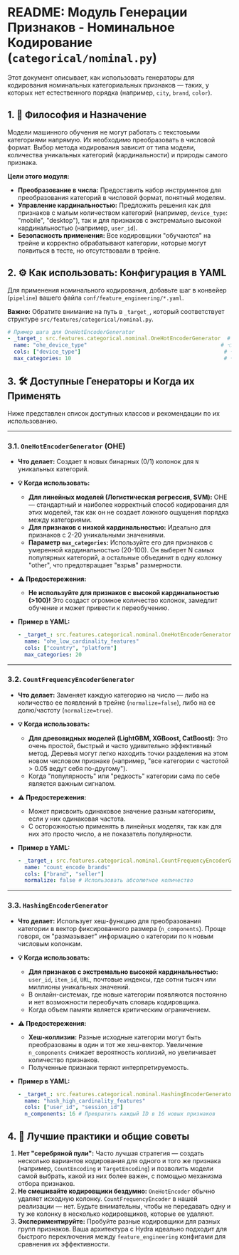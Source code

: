 # README: Модуль Генерации Признаков - Номинальное Кодирование (`categorical/nominal.py`)

Этот документ описывает, как использовать генераторы для кодирования номинальных категориальных признаков — таких, у которых нет естественного порядка (например, `city`, `brand`, `color`).

## 1. 🎯 Философия и Назначение

Модели машинного обучения не могут работать с текстовыми категориями напрямую. Их необходимо преобразовать в числовой формат. Выбор метода кодирования зависит от типа модели, количества уникальных категорий (кардинальности) и природы самого признака.

**Цели этого модуля:**

*   **Преобразование в числа:** Предоставить набор инструментов для преобразования категорий в числовой формат, понятный моделям.
*   **Управление кардинальностью:** Предложить решения как для признаков с малым количеством категорий (например, `device_type`: "mobile", "desktop"), так и для признаков с экстремально высокой кардинальностью (например, `user_id`).
*   **Безопасность применения:** Все кодировщики "обучаются" на трейне и корректно обрабатывают категории, которые могут появиться в тесте, но отсутствовали в трейне.

## 2. ⚙️ Как использовать: Конфигурация в YAML

Для применения номинального кодирования, добавьте шаг в конвейер (`pipeline`) вашего файла `conf/feature_engineering/*.yaml`.

**Важно:** Обратите внимание на путь в `_target_`, который соответствует структуре `src/features/categorical/nominal.py`.

```yaml
# Пример шага для OneHotEncoderGenerator
- _target_: src.features.categorical.nominal.OneHotEncoderGenerator  # 👈 Путь к классу генератора
  name: "ohe_device_type"                                          # 👈 Уникальное имя шага
  cols: ["device_type"]                                             # 👈 Список колонок для кодирования
  max_categories: 10                                                # 👈 Параметр, специфичный для генератора
```

## 3. 🛠️ Доступные Генераторы и Когда их Применять

Ниже представлен список доступных классов и рекомендации по их использованию.

---

### 3.1. `OneHotEncoderGenerator` (OHE)

*   **Что делает:** Создает `N` новых бинарных (0/1) колонок для `N` уникальных категорий.

*   **💡 Когда использовать:**
    *   **Для линейных моделей (Логистическая регрессия, SVM):** OHE — стандартный и наиболее корректный способ кодирования для этих моделей, так как он не создает ложного ощущения порядка между категориями.
    *   **Для признаков с низкой кардинальностью:** Идеально для признаков с 2-20 уникальными значениями.
    *   **Параметр `max_categories`:** Используйте его для признаков с умеренной кардинальностью (20-100). Он выберет N самых популярных категорий, а остальные объединит в одну колонку "other", что предотвращает "взрыв" размерности.

*   **⚠️ Предостережения:**
    *   **Не используйте для признаков с высокой кардинальностью (>100)!** Это создаст огромное количество колонок, замедлит обучение и может привести к переобучению.

*   **Пример в YAML:**
    ```yaml
    - _target_: src.features.categorical.nominal.OneHotEncoderGenerator
      name: "ohe_low_cardinality_features"
      cols: ["country", "platform"]
      max_categories: 20
    ```

---

### 3.2. `CountFrequencyEncoderGenerator`

*   **Что делает:** Заменяет каждую категорию на число — либо на количество ее появлений в трейне (`normalize=false`), либо на ее долю/частоту (`normalize=true`).

*   **💡 Когда использовать:**
    *   **Для древовидных моделей (LightGBM, XGBoost, CatBoost):** Это очень простой, быстрый и часто удивительно эффективный метод. Деревья могут легко находить точки разделения на этом новом числовом признаке (например, "все категории с частотой > 0.05 ведут себя по-другому").
    *   Когда "популярность" или "редкость" категории сама по себе является важным сигналом.

*   **⚠️ Предостережения:**
    *   Может присвоить одинаковое значение разным категориям, если у них одинаковая частота.
    *   С осторожностью применять в линейных моделях, так как для них это просто число, а не показатель популярности.

*   **Пример в YAML:**
    ```yaml
    - _target_: src.features.categorical.nominal.CountFrequencyEncoderGenerator
      name: "count_encode_brands"
      cols: ["brand", "seller"]
      normalize: false # Использовать абсолютное количество
    ```

---

### 3.3. `HashingEncoderGenerator`

*   **Что делает:** Использует хеш-функцию для преобразования категории в вектор фиксированного размера (`n_components`). Проще говоря, он "размазывает" информацию о категории по `N` новым числовым колонкам.

*   **💡 Когда использовать:**
    *   **Для признаков с экстремально высокой кардинальностью:** `user_id`, `item_id`, `URL`, почтовые индексы, где сотни тысяч или миллионы уникальных значений.
    *   В онлайн-системах, где новые категории появляются постоянно и нет возможности переобучать словарь кодировщика.
    *   Когда объем памяти является критическим ограничением.

*   **⚠️ Предостережения:**
    *   **Хеш-коллизии:** Разные исходные категории могут быть преобразованы в один и тот же хеш-вектор. Увеличение `n_components` снижает вероятность коллизий, но увеличивает количество признаков.
    *   Полученные признаки теряют интерпретируемость.

*   **Пример в YAML:**
    ```yaml
    - _target_: src.features.categorical.nominal.HashingEncoderGenerator
      name: "hash_high_cardinality_features"
      cols: ["user_id", "session_id"]
      n_components: 16 # Превратить каждый ID в 16 новых признаков
    ```

## 4. 🧠 Лучшие практики и общие советы

1.  **Нет "серебряной пули":** Часто лучшая стратегия — создать несколько вариантов кодирования для одного и того же признака (например, `CountEncoding` и `TargetEncoding`) и позволить модели самой выбрать, какой из них более важен, с помощью механизма отбора признаков.
2.  **Не смешивайте кодировщики бездумно:** `OneHotEncoder` обычно удаляет исходную колонку. `CountFrequencyEncoder` в нашей реализации — нет. Будьте внимательны, чтобы не передавать одну и ту же колонку в несколько кодировщиков, которые ее удаляют.
3.  **Экспериментируйте:** Пробуйте разные кодировщики для разных групп признаков. Ваша архитектура с Hydra идеально подходит для быстрого переключения между `feature_engineering` конфигами для сравнения их эффективности.